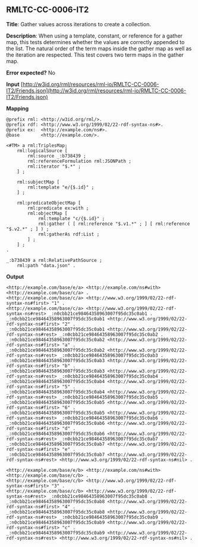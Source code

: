 ## RMLTC-CC-0006-IT2

**Title**: Gather values across iterations to create a collection.

**Description**: When using a template, constant, or reference for a gather map, this tests determines whether the values are correctly appended to the list. The natural order of the term maps inside the gather map as well as the iteration are respected. This test covers two term maps in the gather map.

**Error expected?** No

**Input**
 [http://w3id.org/rml/resources/rml-io/RMLTC-CC-0006-IT2/Friends.json](http://w3id.org/rml/resources/rml-io/RMLTC-CC-0006-IT2/Friends.json)

**Mapping**
```
@prefix rml: <http://w3id.org/rml/>.
@prefix rdf: <http://www.w3.org/1999/02/22-rdf-syntax-ns#>.
@prefix ex:  <http://example.com/ns#>.
@base        <http://example.com/>.

<#TM> a rml:TriplesMap;
    rml:logicalSource [
        rml:source _:b738439 ;
        rml:referenceFormulation rml:JSONPath ;
        rml:iterator "$.*" ;
    ] ;

    rml:subjectMap [
        rml:template "e/{$.id}" ;
    ] ;

    rml:predicateObjectMap [
        rml:predicate ex:with ;
        rml:objectMap [
            rml:template "c/{$.id}" ;
            rml:gather ( [ rml:reference "$.v1.*" ; ] [ rml:reference "$.v2.*" ; ] ) ;
            rml:gatherAs rdf:List ;
        ] ;
    ] ;
.

_:b738439 a rml:RelativePathSource ;
    rml:path "data.json" .
```

**Output**
```
<http://example.com/base/e/a> <http://example.com/ns#with> <http://example.com/base/c/a> .
<http://example.com/base/c/a> <http://www.w3.org/1999/02/22-rdf-syntax-ns#first> "1" .
<http://example.com/base/c/a> <http://www.w3.org/1999/02/22-rdf-syntax-ns#rest> _:n0cbb21ce98464358963007f95dc35c0ab1 .
_:n0cbb21ce98464358963007f95dc35c0ab1 <http://www.w3.org/1999/02/22-rdf-syntax-ns#first> "2" .
_:n0cbb21ce98464358963007f95dc35c0ab1 <http://www.w3.org/1999/02/22-rdf-syntax-ns#rest> _:n0cbb21ce98464358963007f95dc35c0ab2 .
_:n0cbb21ce98464358963007f95dc35c0ab2 <http://www.w3.org/1999/02/22-rdf-syntax-ns#first> "a" .
_:n0cbb21ce98464358963007f95dc35c0ab2 <http://www.w3.org/1999/02/22-rdf-syntax-ns#rest> _:n0cbb21ce98464358963007f95dc35c0ab3 .
_:n0cbb21ce98464358963007f95dc35c0ab3 <http://www.w3.org/1999/02/22-rdf-syntax-ns#first> "b" .
_:n0cbb21ce98464358963007f95dc35c0ab3 <http://www.w3.org/1999/02/22-rdf-syntax-ns#rest> _:n0cbb21ce98464358963007f95dc35c0ab4 .
_:n0cbb21ce98464358963007f95dc35c0ab4 <http://www.w3.org/1999/02/22-rdf-syntax-ns#first> "5" .
_:n0cbb21ce98464358963007f95dc35c0ab4 <http://www.w3.org/1999/02/22-rdf-syntax-ns#rest> _:n0cbb21ce98464358963007f95dc35c0ab5 .
_:n0cbb21ce98464358963007f95dc35c0ab5 <http://www.w3.org/1999/02/22-rdf-syntax-ns#first> "6" .
_:n0cbb21ce98464358963007f95dc35c0ab5 <http://www.w3.org/1999/02/22-rdf-syntax-ns#rest> _:n0cbb21ce98464358963007f95dc35c0ab6 .
_:n0cbb21ce98464358963007f95dc35c0ab6 <http://www.w3.org/1999/02/22-rdf-syntax-ns#first> "d" .
_:n0cbb21ce98464358963007f95dc35c0ab6 <http://www.w3.org/1999/02/22-rdf-syntax-ns#rest> _:n0cbb21ce98464358963007f95dc35c0ab7 .
_:n0cbb21ce98464358963007f95dc35c0ab7 <http://www.w3.org/1999/02/22-rdf-syntax-ns#first> "e" .
_:n0cbb21ce98464358963007f95dc35c0ab7 <http://www.w3.org/1999/02/22-rdf-syntax-ns#rest> <http://www.w3.org/1999/02/22-rdf-syntax-ns#nil> .

<http://example.com/base/e/b> <http://example.com/ns#with> <http://example.com/base/c/b> .
<http://example.com/base/c/b> <http://www.w3.org/1999/02/22-rdf-syntax-ns#first> "3" .
<http://example.com/base/c/b> <http://www.w3.org/1999/02/22-rdf-syntax-ns#rest> _:n0cbb21ce98464358963007f95dc35c0ab8 .
_:n0cbb21ce98464358963007f95dc35c0ab8 <http://www.w3.org/1999/02/22-rdf-syntax-ns#first> "4" .
_:n0cbb21ce98464358963007f95dc35c0ab8 <http://www.w3.org/1999/02/22-rdf-syntax-ns#rest> _:n0cbb21ce98464358963007f95dc35c0ab9 .
_:n0cbb21ce98464358963007f95dc35c0ab9 <http://www.w3.org/1999/02/22-rdf-syntax-ns#first> "c" .
_:n0cbb21ce98464358963007f95dc35c0ab9 <http://www.w3.org/1999/02/22-rdf-syntax-ns#rest> <http://www.w3.org/1999/02/22-rdf-syntax-ns#nil> .

```


